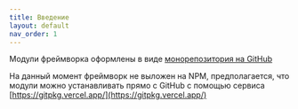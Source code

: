 ```yaml
---
title: Введение
layout: default
nav_order: 1
---
```


Модули фреймворка оформлены в виде [монорепозитория на GitHub](https://github.com/poptlt/alto-fw)

На данный момент фреймворк не выложен на NPM, предполагается, что модули можно устанавливать прямо с GitHub с 
помощью сервиса [https://gitpkg.vercel.app/](https://gitpkg.vercel.app/)